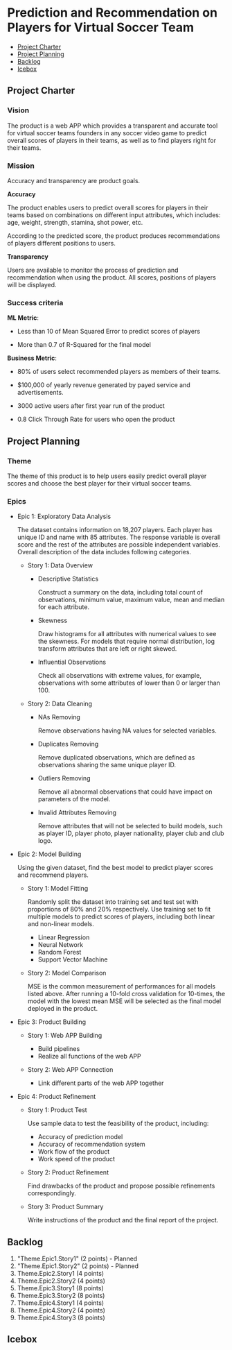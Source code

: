# Prediction and Recommendation on Players for Virtual Soccer Team

<!-- toc -->

- [Project Charter](#project-charter)
- [Project Planning](#project-planning)
- [Backlog](#backlog)
- [Icebox](#icebox)


<!-- tocstop -->

## Project Charter 

### Vision

The product is a web APP which provides a transparent and accurate tool for virtual soccer teams founders in any soccer video game to predict overall scores of players in their teams, as well as to find players right for their teams.

### Mission

Accuracy and transparency are product goals.

**Accuracy**

The product enables users to predict overall scores for players in their teams based on combinations on different input attributes, which includes: age, weight, strength, stamina, shot power, etc.

According to the predicted score, the product produces recommendations of players different positions to users.

**Transparency**

Users are available to monitor the process of prediction and recommendation when using the product. All scores, positions of players will be displayed.

### Success criteria 

**ML Metric**: 

- Less than 10 of Mean Squared Error to predict  scores of players

- More than 0.7 of R-Squared for the final model

**Business Metric**: 

- 80% of users select recommended players as members of their teams.

- $100,000 of yearly revenue generated by payed service and advertisements.

- 3000 active users after first year run of the product

- 0.8 Click Through Rate for users who open the product

## Project Planning

### Theme

The theme of this product is to help users easily predict overall player scores and choose the best player for their virtual soccer teams.

### Epics

- Epic 1: Exploratory Data Analysis

    The dataset contains information on 18,207 players. Each player has unique ID and name with 85 attributes. The response variable is overall score and the rest of the attributes are possible independent variables. Overall description of the data includes following categories.

  * Story 1: Data Overview

    + Descriptive Statistics
    
        Construct a summary on the data, including total count of observations, minimum value, maximum value, mean and median for each attribute.
        
    +  Skewness
    
        Draw histograms for all attributes with numerical values to see the skewness. For models that require normal distribution, log transform attributes that are left or right skewed.
      
    + Influential Observations
    
        Check all observations with extreme values, for example, observations with some attributes of lower than 0 or larger than 100.

  * Story 2: Data Cleaning
      
      + NAs Removing
       
         Remove observations having NA values for selected variables. 
         
      + Duplicates Removing
        
        Remove duplicated observations, which are defined as observations sharing the same unique player ID.
        
      + Outliers Removing
      
        Remove all abnormal observations that could have impact on parameters of the model.
      
      + Invalid Attributes Removing
     
        Remove attributes that will not be selected to build models, such as player ID, player photo, player nationality, player club and club logo.

- Epic 2: Model Building

  Using the given dataset, find the best model to predict player scores and recommend players.
  
  * Story 1: Model Fitting

    Randomly split the dataset into training set and test set with proportions of 80% and 20% respectively. Use training set to fit multiple models to predict scores of players, including both linear and non-linear models. 

    +  Linear Regression
    + Neural Network
    + Random Forest
    + Support Vector Machine
  
  * Story 2: Model Comparison  
  
    MSE is the common measurement of performances for all models listed above. After running a 10-fold cross validation for 10-times, the model with the lowest mean MSE will be selected as the final model deployed in the product.

- Epic 3: Product Building

  * Story 1: Web APP Building  
   
    + Build pipelines
    + Realize all functions of the web APP
  
  * Story 2: Web APP Connection
   
    + Link different parts of the web APP together

- Epic 4: Product Refinement

  * Story 1: Product Test  
    
    Use sample data to test the feasibility of the product, including:
    
      + Accuracy of prediction model
      + Accuracy of recommendation system
      + Work flow of the product
      + Work speed of the product

  * Story 2: Product Refinement
  
    Find drawbacks of the product and propose possible refinements correspondingly.

  * Story 3: Product Summary
  
    Write instructions of the product and the final report of the project.

## Backlog

1. "Theme.Epic1.Story1" (2 points) - Planned
2. "Theme.Epic1.Story2" (2 points) - Planned
3. Theme.Epic2.Story1 (4 points)
4. Theme.Epic2.Story2 (4 points)
5. Theme.Epic3.Story1 (8 points)
6. Theme.Epic3.Story2 (8 points)
7. Theme.Epic4.Story1 (4 points)
8. Theme.Epic4.Story2 (4 points)
9. Theme.Epic4.Story3 (8 points)

## Icebox
<!--stackedit_data:
eyJoaXN0b3J5IjpbLTUzOTkxNTQ2MiwtMjk5MTkwNTY2LC01MT
M2MjczNTMsMjc3MTEwNzcxLDYwNDY1NzA3NiwtODQzNTMxMTk1
LDYxNzU3Mjg2MCwyMDMzMzc2NTU1LC0yNTk5MTMyMDcsLTgyMz
EzMDM5NSwtOTM3OTQ0MCw4MDM5ODQ2ODMsMTc3NTgwNjM1MCw4
NDkzMTc4OTQsMTI1MjYzNjY1NywxOTg2NDg3Mjk4LC0xNzA4OD
I3NDA5LDEwMzQzMTYzMDcsNTEwMTc0NDI1LC0yMTA1OTM5Njg4
XX0=
-->